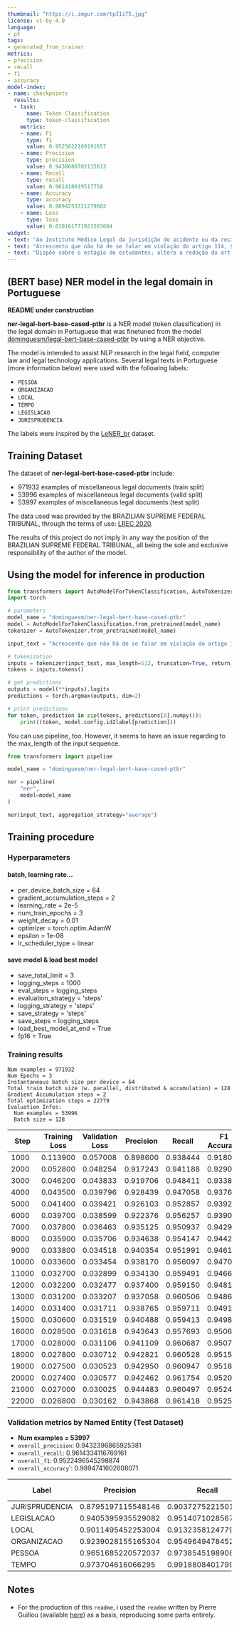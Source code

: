 ```yaml
---
thumbnail: "https://i.imgur.com/tpI1iT5.jpg"
license: cc-by-4.0
language: 
- pt
tags:
- generated_from_trainer
metrics:
- precision
- recall
- f1
- accuracy
model-index:
- name: checkpoints
  results:
  - task:
      name: Token Classification
      type: token-classification
    metrics:
    - name: F1
      type: f1
      value: 0.9525622169191057
    - name: Precision
      type: precision
      value: 0.9438680702115613
    - name: Recall
      type: recall
      value: 0.961418019517758
    - name: Accuracy
      type: accuracy
      value: 0.9894253721279602
    - name: Loss
      type: loss
      value: 0.030161771923303604
widget:
- text: "Ao Instituto Médico Legal da jurisdição do acidente ou da residência cumpre fornecer, no prazo de 90 dias, laudo à vítima (art. 5, § 5, Lei n. 6.194/74  de 19 de dezembro de 1974), função técnica que pode ser suprida por prova pericial realizada por ordem do juízo da causa, ou por prova técnica realizada no âmbito administrativo que se mostre coerente com os demais elementos de prova constante dos autos."
- text: "Acrescento que não há de se falar em violação do artigo 114, § 3º, da Constituição Federal, posto que referido dispositivo revela-se impertinente, tratando da possibilidade de ajuizamento de dissídio coletivo pelo Ministério Público do Trabalho nos casos de greve em atividade essencial."
- text: "Dispõe sobre o estágio de estudantes; altera a redação do art. 428 da Consolidação das Leis do Trabalho – CLT, aprovada pelo Decreto-Lei no 5.452, de 1o de maio de 1943, e a Lei no 9.394, de 20 de dezembro de 1996; revoga as Leis nos 6.494, de 7 de dezembro de 1977, e 8.859, de 23 de março de 1994, o parágrafo único do art. 82 da Lei no 9.394, de 20 de dezembro de 1996, e o art. 6o da Medida Provisória  no 2.164-41, de 24 de agosto de 2001; e dá outras providências."
---
```


## (BERT base) NER model in the legal domain in Portuguese

**README under construction**

**ner-legal-bert-base-cased-ptbr** is a NER model (token classification) in the legal domain in Portuguese that was finetuned from the model [dominguesm/legal-bert-base-cased-ptbr](https://huggingface.co/dominguesm/legal-bert-base-cased-ptbr) by using a NER objective.

The model is intended to assist NLP research in the legal field, computer law and legal technology applications. Several legal texts in Portuguese (more information below) were used with the following labels: 

* `PESSOA`
* `ORGANIZACAO`
* `LOCAL`
* `TEMPO`
* `LEGISLACAO`
* `JURISPRUDENCIA`

The labels were inspired by the [LeNER_br](https://huggingface.co/datasets/lener_br) dataset.
## Training Dataset


The dataset of **ner-legal-bert-base-cased-ptbr** include:

* 971932 examples of miscellaneous legal documents (train split) 
* 53996 examples of miscellaneous legal documents (valid split) 
* 53997 examples of miscellaneous legal documents (test split) 

The data used was provided by the BRAZILIAN SUPREME FEDERAL TRIBUNAL, through the terms of use: [LREC 2020](https://ailab.unb.br/victor/lrec2020). 

The results of this project do not imply in any way the position of the BRAZILIAN SUPREME FEDERAL TRIBUNAL, all being the sole and exclusive responsibility of the author of the model.

## Using the model for inference in production

```python
from transformers import AutoModelForTokenClassification, AutoTokenizer
import torch

# parameters
model_name = "dominguesm/ner-legal-bert-base-cased-ptbr"
model = AutoModelForTokenClassification.from_pretrained(model_name)
tokenizer = AutoTokenizer.from_pretrained(model_name)

input_text = "Acrescento que não há de se falar em violação do artigo 114, § 3º, da Constituição Federal, posto que referido dispositivo revela-se impertinente, tratando da possibilidade de ajuizamento de dissídio coletivo pelo Ministério Público do Trabalho nos casos de greve em atividade essencial."

# tokenization
inputs = tokenizer(input_text, max_length=512, truncation=True, return_tensors="pt")
tokens = inputs.tokens()

# get predictions
outputs = model(**inputs).logits
predictions = torch.argmax(outputs, dim=2)

# print predictions
for token, prediction in zip(tokens, predictions[0].numpy()):
    print((token, model.config.id2label[prediction]))
```

You can use pipeline, too. However, it seems to have an issue regarding to the max_length of the input sequence.

```python
from transformers import pipeline

model_name = "dominguesm/ner-legal-bert-base-cased-ptbr"

ner = pipeline(
    "ner",
    model=model_name
) 

ner(input_text, aggregation_strategy="average")
```

## Training procedure

### Hyperparameters

#### batch, learning rate...
- per_device_batch_size = 64
- gradient_accumulation_steps = 2
- learning_rate = 2e-5 
- num_train_epochs = 3
- weight_decay = 0.01
- optimizer = torch.optim.AdamW
- epsilon = 1e-08
- lr_scheduler_type = linear

#### save model & load best model
- save_total_limit = 3
- logging_steps = 1000
- eval_steps = logging_steps
- evaluation_strategy = 'steps'
- logging_strategy = 'steps'
- save_strategy = 'steps'
- save_steps = logging_steps
- load_best_model_at_end = True
- fp16 = True

### Training results

```
Num examples = 971932
Num Epochs = 3
Instantaneous batch size per device = 64
Total train batch size (w. parallel, distributed & accumulation) = 128
Gradient Accumulation steps = 2
Total optimization steps = 22779
Evaluation Infos:
  Num examples = 53996
  Batch size = 128
```

| Step | Training Loss | Validation Loss | Precision | Recall | F1 Accuracy |
| ---- | ------------- | --------------- | --------- | ------ | ----------- |
|1000  |0.113900 | 	0.057008 |	0.898600| 	0.938444| 	0.918090| 	0.980961|
|2000 	|0.052800 |	0.048254 |	0.917243 |	0.941188 |	0.929062 |	0.983854|
|3000 	|0.046200 |	0.043833 |	0.919706 |	0.948411 |	0.933838 |	0.984931|
|4000 	|0.043500 |	0.039796 |	0.928439 |	0.947058 |	0.937656 |	0.985891|
|5000 	|0.041400 |	0.039421 |	0.926103 |	0.952857 |	0.939290 |	0.986130|
|6000 	|0.039700 |	0.038599 |	0.922376 |	0.956257 |	0.939011 |	0.986093|
|7000 	|0.037800 |	0.036463 |	0.935125 |	0.950937 |	0.942964 |	0.987030|
|8000 	|0.035900 |	0.035706 |	0.934638 |	0.954147 |	0.944292 |	0.987433|
|9000 	|0.033800 |	0.034518 |	0.940354 |	0.951991 |	0.946136 |	0.987866|
|10000 	|0.033600 |	0.033454 |	0.938170 |	0.956097 |	0.947049 |	0.988066|
|11000 	|0.032700 |	0.032899 |	0.934130 |	0.959491 |	0.946641 |	0.988092|
|12000 	|0.032200 |	0.032477 |	0.937400 |	0.959150 |	0.948151 |	0.988305|
|13000 	|0.031200 |	0.033207 |	0.937058 |	0.960506 |	0.948637 |	0.988340|
|14000 	|0.031400 |	0.031711 |	0.938765 |	0.959711 |	0.949123 |	0.988635|
|15000 	|0.030600 |	0.031519 |	0.940488 |	0.959413 |	0.949856 |	0.988709|
|16000 	|0.028500 |	0.031618 |	0.943643 |	0.957693 |	0.950616 |	|0.988891|
|17000 	|0.028000 |	0.031106 |	0.941109 |	0.960687 |	0.950797 |	|0.989016|
|18000 	|0.027800 |	0.030712 |	0.942821 |	0.960528 |	0.951592 |	|0.989198|
|19000 	|0.027500 |	0.030523 |	0.942950 |	0.960947 |	0.951864 |	|0.989348|
|20000 	|0.027400 |	0.030577 |	0.942462 |	0.961754 |	0.952010 |	|0.989295|
|21000 	|0.027000 |	0.030025 |	0.944483 |	0.960497 |	0.952422 |	|0.989445|
|22000 	|0.026800 |	0.030162 |	0.943868 |	0.961418 |	0.952562 |	|0.989425|


 ### Validation metrics by Named Entity (Test Dataset)


* **Num examples = 53997**
* `overall_precision`: 0.9432396865925381
* `overall_recall`: 0.9614334116769161
* `overall_f1`: 0.9522496545298874
* `overall_accuracy`': 0.9894741602608071

| Label | Precision | Recall | F1 Accuracy | Entity Examples |
| ----- | --------- | ------ | ----------- | --------------- |
| JURISPRUDENCIA| 0.8795197115548148| 0.9037275221501844 | 0.8914593047810311 | 57223 |
| LEGISLACAO | 0.9405395935529082 | 0.9514071028567378 | 0.9459421362370934 | 84642 |
| LOCAL | 0.9011495452253004 | 0.9132358124779697 | 0.9071524233856495 | 56740 |
| ORGANIZACAO | 0.9239028155165304 | 0.954964947845235 | 0.9391771163875446 | 183013 |
| PESSOA | 0.9651685220572037 | 0.9738545198908279 | 0.9694920661875761 | 193456 |
| TEMPO | 0.973704616066295 | 0.9918808401799004 | 0.9827086882453152 | 186103 |

## Notes

* For the production of this `readme`, i used the `readme` written by Pierre Guillou (available [here](https://huggingface.co/pierreguillou/ner-bert-large-cased-pt-lenerbr)) as a basis, reproducing some parts entirely.